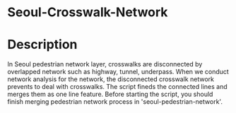 # Seoul-Crosswalk-Network
# Description
In Seoul pedestrian network layer, crosswalks are disconnected by overlapped network such as highway, tunnel, underpass.
When we conduct network analysis for the network, the disconnected crosswalk network prevents to deal with crosswalks.
The script fineds the connected lines and merges them as one line feature.
Before starting the script, you should finish merging pedestrian network process in 'seoul-pedestrian-network'.
